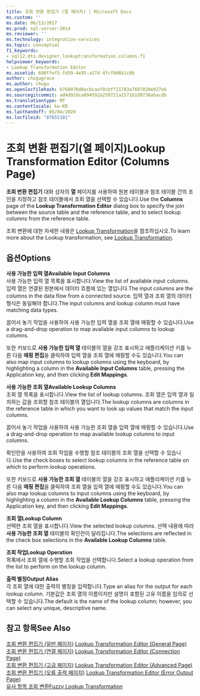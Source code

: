 ```yaml
---
title: 조회 변환 편집기 (열 페이지) | Microsoft Docs
ms.custom: ''
ms.date: 06/13/2017
ms.prod: sql-server-2014
ms.reviewer: ''
ms.technology: integration-services
ms.topic: conceptual
f1_keywords:
- sql12.dts.designer.lookuptransformation.columns.f1
helpviewer_keywords:
- Lookup Transformation Editor
ms.assetid: 690ffef5-fd59-4e95-a27d-4fcf0d6b1c0b
author: chugugrace
ms.author: chugu
ms.openlocfilehash: b768076d8acbcaef8cbff21783a7697020e027eb
ms.sourcegitcommit: ad4d92dce894592a259721a1571b1d8736abacdb
ms.translationtype: MT
ms.contentlocale: ko-KR
ms.lasthandoff: 08/04/2020
ms.locfileid: "87651101"
---
```

# <a name="lookup-transformation-editor-columns-page"></a><span data-ttu-id="5a55a-102">조회 변환 편집기(열 페이지)</span><span class="sxs-lookup"><span data-stu-id="5a55a-102">Lookup Transformation Editor (Columns Page)</span></span>
  <span data-ttu-id="5a55a-103">**조회 변환 편집기** 대화 상자의 **열** 페이지를 사용하여 원본 테이블과 참조 테이블 간의 조인을 지정하고 참조 테이블에서 조회 열을 선택할 수 있습니다.</span><span class="sxs-lookup"><span data-stu-id="5a55a-103">Use the **Columns** page of the **Lookup Transformation Editor** dialog box to specify the join between the source table and the reference table, and to select lookup columns from the reference table.</span></span>  
  
 <span data-ttu-id="5a55a-104">조회 변환에 대한 자세한 내용은 [Lookup Transformation](data-flow/transformations/lookup-transformation.md)을 참조하십시오.</span><span class="sxs-lookup"><span data-stu-id="5a55a-104">To learn more about the Lookup transformation, see [Lookup Transformation](data-flow/transformations/lookup-transformation.md).</span></span>  
  
## <a name="options"></a><span data-ttu-id="5a55a-105">옵션</span><span class="sxs-lookup"><span data-stu-id="5a55a-105">Options</span></span>  
 <span data-ttu-id="5a55a-106">**사용 가능한 입력 열**</span><span class="sxs-lookup"><span data-stu-id="5a55a-106">**Available Input Columns**</span></span>  
 <span data-ttu-id="5a55a-107">사용 가능한 입력 열 목록을 표시합니다.</span><span class="sxs-lookup"><span data-stu-id="5a55a-107">View the list of available input columns.</span></span> <span data-ttu-id="5a55a-108">입력 열은 연결된 원본에서 데이터 흐름에 있는 열입니다.</span><span class="sxs-lookup"><span data-stu-id="5a55a-108">The input columns are the columns in the data flow from a connected source.</span></span> <span data-ttu-id="5a55a-109">입력 열과 조회 열의 데이터 형식은 동일해야 합니다.</span><span class="sxs-lookup"><span data-stu-id="5a55a-109">The input columns and lookup column must have matching data types.</span></span>  
  
 <span data-ttu-id="5a55a-110">끌어서 놓기 작업을 사용하여 사용 가능한 입력 열을 조회 열에 매핑할 수 있습니다.</span><span class="sxs-lookup"><span data-stu-id="5a55a-110">Use a drag-and-drop operation to map available input columns to lookup columns.</span></span>  
  
 <span data-ttu-id="5a55a-111">또한 키보드로 **사용 가능한 입력 열** 테이블의 열을 강조 표시하고 애플리케이션 키를 누른 다음 **매핑 편집**을 클릭하여 입력 열을 조회 열에 매핑할 수도 있습니다.</span><span class="sxs-lookup"><span data-stu-id="5a55a-111">You can also map input columns to lookup columns using the keyboard, by highlighting a column in the **Available Input Columns** table, pressing the Application key, and then clicking **Edit Mappings**.</span></span>  
  
 <span data-ttu-id="5a55a-112">**사용 가능한 조회 열**</span><span class="sxs-lookup"><span data-stu-id="5a55a-112">**Available Lookup Columns**</span></span>  
 <span data-ttu-id="5a55a-113">조회 열 목록을 표시합니다.</span><span class="sxs-lookup"><span data-stu-id="5a55a-113">View the list of lookup columns.</span></span> <span data-ttu-id="5a55a-114">조회 열은 입력 열과 일치하는 값을 조회할 참조 테이블의 열입니다.</span><span class="sxs-lookup"><span data-stu-id="5a55a-114">The lookup columns are columns in the reference table in which you want to look up values that match the input columns.</span></span>  
  
 <span data-ttu-id="5a55a-115">끌어서 놓기 작업을 사용하여 사용 가능한 조회 열을 입력 열에 매핑할 수 있습니다.</span><span class="sxs-lookup"><span data-stu-id="5a55a-115">Use a drag-and-drop operation to map available lookup columns to input columns.</span></span>  
  
 <span data-ttu-id="5a55a-116">확인란을 사용하여 조회 작업을 수행할 참조 테이블의 조회 열을 선택할 수 있습니다.</span><span class="sxs-lookup"><span data-stu-id="5a55a-116">Use the check boxes to select lookup columns in the reference table on which to perform lookup operations.</span></span>  
  
 <span data-ttu-id="5a55a-117">또한 키보드로 **사용 가능한 조회 열** 테이블의 열을 강조 표시하고 애플리케이션 키를 누른 다음 **매핑 편집**을 클릭하여 조회 열을 입력 열에 매핑할 수도 있습니다.</span><span class="sxs-lookup"><span data-stu-id="5a55a-117">You can also map lookup columns to input columns using the keyboard, by highlighting a column in the **Available Lookup Columns** table, pressing the Application key, and then clicking **Edit Mappings**.</span></span>  
  
 <span data-ttu-id="5a55a-118">**조회 열**</span><span class="sxs-lookup"><span data-stu-id="5a55a-118">**Lookup Column**</span></span>  
 <span data-ttu-id="5a55a-119">선택한 조회 열을 표시합니다.</span><span class="sxs-lookup"><span data-stu-id="5a55a-119">View the selected lookup columns.</span></span> <span data-ttu-id="5a55a-120">선택 내용에 따라 **사용 가능한 조회 열** 테이블의 확인란이 달라집니다.</span><span class="sxs-lookup"><span data-stu-id="5a55a-120">The selections are reflected in the check box selections in the **Available Lookup Columns** table.</span></span>  
  
 <span data-ttu-id="5a55a-121">**조회 작업**</span><span class="sxs-lookup"><span data-stu-id="5a55a-121">**Lookup Operation**</span></span>  
 <span data-ttu-id="5a55a-122">목록에서 조회 열에 수행할 조회 작업을 선택합니다.</span><span class="sxs-lookup"><span data-stu-id="5a55a-122">Select a lookup operation from the list to perform on the lookup column.</span></span>  
  
 <span data-ttu-id="5a55a-123">**출력 별칭**</span><span class="sxs-lookup"><span data-stu-id="5a55a-123">**Output Alias**</span></span>  
 <span data-ttu-id="5a55a-124">각 조회 열에 대한 출력의 별칭을 입력합니다.</span><span class="sxs-lookup"><span data-stu-id="5a55a-124">Type an alias for the output for each lookup column.</span></span> <span data-ttu-id="5a55a-125">기본값은 조회 열의 이름이지만 설명이 포함된 고유 이름을 임의로 선택할 수 있습니다.</span><span class="sxs-lookup"><span data-stu-id="5a55a-125">The default is the name of the lookup column; however, you can select any unique, descriptive name.</span></span>  
  
## <a name="see-also"></a><span data-ttu-id="5a55a-126">참고 항목</span><span class="sxs-lookup"><span data-stu-id="5a55a-126">See Also</span></span>  
 <span data-ttu-id="5a55a-127">[조회 변환 편집기 &#40;일반 페이지&#41;](general-page-of-integration-services-designers-options.md) </span><span class="sxs-lookup"><span data-stu-id="5a55a-127">[Lookup Transformation Editor &#40;General Page&#41;](general-page-of-integration-services-designers-options.md) </span></span>  
 <span data-ttu-id="5a55a-128">[조회 변환 편집기 &#40;연결 페이지&#41;](../../2014/integration-services/lookup-transformation-editor-connection-page.md) </span><span class="sxs-lookup"><span data-stu-id="5a55a-128">[Lookup Transformation Editor &#40;Connection Page&#41;](../../2014/integration-services/lookup-transformation-editor-connection-page.md) </span></span>  
 <span data-ttu-id="5a55a-129">[조회 변환 편집기 &#40;고급 페이지&#41;](../../2014/integration-services/lookup-transformation-editor-advanced-page.md) </span><span class="sxs-lookup"><span data-stu-id="5a55a-129">[Lookup Transformation Editor &#40;Advanced Page&#41;](../../2014/integration-services/lookup-transformation-editor-advanced-page.md) </span></span>  
 <span data-ttu-id="5a55a-130">[조회 변환 편집기 &#40;오류 출력 페이지&#41;](../../2014/integration-services/lookup-transformation-editor-error-output-page.md) </span><span class="sxs-lookup"><span data-stu-id="5a55a-130">[Lookup Transformation Editor &#40;Error Output Page&#41;](../../2014/integration-services/lookup-transformation-editor-error-output-page.md) </span></span>  
 [<span data-ttu-id="5a55a-131">유사 항목 조회 변환</span><span class="sxs-lookup"><span data-stu-id="5a55a-131">Fuzzy Lookup Transformation</span></span>](data-flow/transformations/fuzzy-lookup-transformation.md)  
  
  
